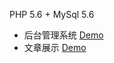 PHP 5.6 + MySql 5.6
* 后台管理系统 [Demo](http://php.lushuhao.club/article/admin/article.manage.php)
* 文章展示 [Demo](http://php.lushuhao.club/article/article.list.php)